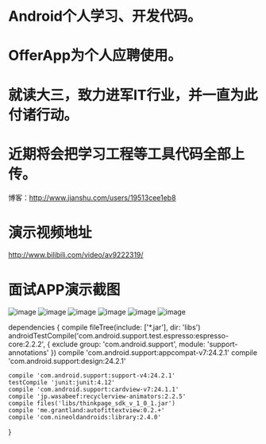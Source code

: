 # Android个人学习、开发代码。
# OfferApp为个人应聘使用。
# 就读大三，致力进军IT行业，并一直为此付诸行动。
# 近期将会把学习工程等工具代码全部上传。
博客：http://www.jianshu.com/users/19513cee1eb8
# 演示视频地址 
http://www.bilibili.com/video/av9222319/
# 面试APP演示截图

![image](https://github.com/JayKuzzi/Android/blob/master/OfferApp/app/appshot/主页.png)
![image](https://github.com/JayKuzzi/Android/blob/master/OfferApp/app/appshot/侧滑.png)
![image](https://github.com/JayKuzzi/Android/blob/master/OfferApp/app/appshot/功能.png)
![image](https://github.com/JayKuzzi/Android/blob/master/OfferApp/app/appshot/项目.png)
![image](https://github.com/JayKuzzi/Android/blob/master/OfferApp/app/appshot/音乐.png)
![image](https://github.com/JayKuzzi/Android/blob/master/OfferApp/app/appshot/关于.png)


dependencies {
    compile fileTree(include: ['*.jar'], dir: 'libs')
    androidTestCompile('com.android.support.test.espresso:espresso-core:2.2.2', {
        exclude group: 'com.android.support', module: 'support-annotations'
    })
    compile 'com.android.support:appcompat-v7:24.2.1'
    compile 'com.android.support:design:24.2.1'


    compile 'com.android.support:support-v4:24.2.1'
    testCompile 'junit:junit:4.12'
    compile 'com.android.support:cardview-v7:24.1.1'
    compile 'jp.wasabeef:recyclerview-animators:2.2.5'
    compile files('libs/thinkpage_sdk_v_1_0_1.jar')
    compile 'me.grantland:autofittextview:0.2.+'
    compile 'com.nineoldandroids:library:2.4.0'


}
